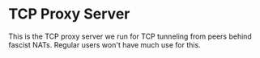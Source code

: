 TCP Proxy Server
======

This is the TCP proxy server we run for TCP tunneling from peers behind fascist NATs. Regular users won't have much use for this.
